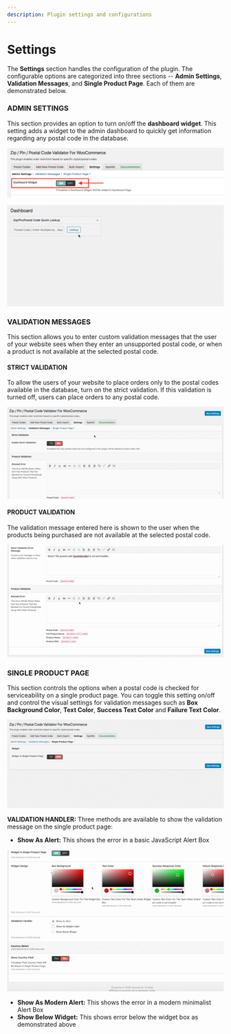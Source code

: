 ```yaml
---
description: Plugin settings and configurations
---
```


# Settings

The **Settings** section handles the configuration of the plugin. The configurable options are categorized into three sections -- **Admin Settings**, **Validation Messages**, and **Single Product Page**. Each of them are demonstrated below.

### ADMIN SETTINGS

This section provides an option to turn on/off the **dashboard widget**. This setting adds a widget to the admin dashboard to quickly get information regarding any postal code in the database.

![](.gitbook/assets/screen-shot-2020-03-21-at-8.08.50-am.png)

![](.gitbook/assets/jeyqgtols3.gif)

### VALIDATION MESSAGES

This section allows you to enter custom validation messages that the user of your website sees when they enter an unsupported postal code, or when a product is not available at the selected postal code.

#### STRICT VALIDATION

To allow the users of your website to place orders only to the postal codes available in the database, turn on the strict validation. If this validation is turned off, users can place orders to any postal code.

![](.gitbook/assets/vyd8xmdu8w.gif)

#### PRODUCT VALIDATION

The validation message entered here is shown to the user when the products being purchased are not available at the selected postal code.

![](.gitbook/assets/itmzwmj4eb.gif)

### SINGLE PRODUCT PAGE

This section controls the options when a postal code is checked for serviceability on a single product page. You can toggle this setting on/off and control the visual settings for validation messages such as **Box Background Color**, **Text Color**, **Success Text Color** and **Failure Text Color**.

![](.gitbook/assets/lwue6e6qyg.gif)

**VALIDATION HANDLER:** Three methods are available to show the validation message on the single product page:

* **Show As Alert:** This shows the error in a basic JavaScript Alert Box

![](.gitbook/assets/bjrcugzokf.gif)

* **Show As Modern Alert:** This shows the error in a modern minimalist Alert Box
* **Show Below Widget:** This shows error below the widget box as demonstrated above

